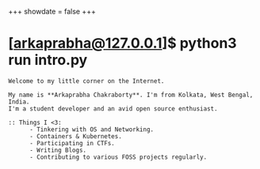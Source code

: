 +++
showdate = false 
+++

# \[arkaprabha@127.0.0.1\]\$ python3 run intro\.py

```
Welcome to my little corner on the Internet.

My name is **Arkaprabha Chakraborty**. I'm from Kolkata, West Bengal, India. 
I'm a student developer and an avid open source enthusiast.

:: Things I <3:
      - Tinkering with OS and Networking.
      - Containers & Kubernetes.
      - Participating in CTFs.
      - Writing Blogs.
      - Contributing to various FOSS projects regularly.
```

